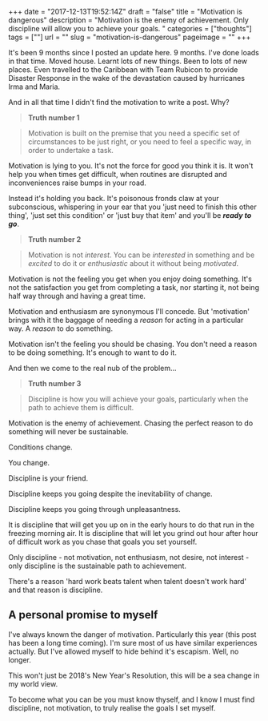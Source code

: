 +++
date = "2017-12-13T19:52:14Z" 
draft = "false"
title = "Motivation is dangerous"
description = "Motivation is the enemy of achievement. Only discipline will allow you to achieve your goals. " 
categories = ["thoughts"]
tags = [""]
url = ""
slug = "motivation-is-dangerous"
pageimage = ""
+++

It's been 9 months since I posted an update here. 9 months. I've done loads in that time. Moved house. Learnt lots of new things. Been to lots of new places. Even travelled to the Caribbean with Team Rubicon to provide Disaster Response in the wake of the devastation caused by hurricanes Irma and Maria.  

And in all that time I didn't find the motivation to write a post. Why?

> **Truth number 1**

> Motivation is built on the premise that you need a specific set of circumstances to be just right, or you need to feel a specific way, in order to undertake a task. 

Motivation is lying to you. It's not the force for good you think it is. It won't help you when times get difficult, when routines are disrupted and inconveniences raise bumps in your road. 

Instead it's holding you back. It's poisonous fronds claw at your subconscious, whispering in your ear that you 'just need to finish this other thing', 'just set this condition' or 'just buy that item' and you'll be ***ready to go***. 

> **Truth number 2**

> Motivation is not *interest*. You can be *interested* in something and be *excited* to do it or *enthusiastic* about it without being *motivated*. 

Motivation is not the feeling you get when you enjoy doing something. It's not the satisfaction you get from completing a task, nor starting it, not being half way through and having a great time. 

Motivation and enthusiasm are synonymous I'll concede. But 'motivation' brings with it the baggage of needing a *reason* for acting in a particular way. A *reason* to do something.

Motivation isn't the feeling you should be chasing. You don't need a reason to be doing something. It's enough to want to do it. 

And then we come to the real nub of the problem...

> **Truth number 3**

> Discipline is how you will achieve your goals, particularly when the path to achieve them is difficult.

Motivation is the enemy of achievement. Chasing the perfect reason to do something will never be sustainable. 

Conditions change. 

You change.

Discipline is your friend. 

Discipline keeps you going despite the inevitability of change. 

Discipline keeps you going through unpleasantness. 

It is discipline that will get you up on in the early hours to do that run in the freezing morning air. It is discipline that will let you grind out hour after hour of difficult work as you chase that goals you set yourself.

Only discipline - not motivation, not enthusiasm, not desire, not interest - only discipline is the sustainable path to achievement. 

There's a reason 'hard work beats talent when talent doesn't work hard' and that reason is discipline. 

## A personal promise to myself

I've always known the danger of motivation. Particularly this year (this post has been a long time coming). I'm sure most of us have similar experiences actually. But I've allowed myself to hide behind it's escapism. Well, no longer. 

This won't just be 2018's New Year's Resolution, this will be a sea change in my world view. 

To become what you can be you must know thyself, and I know I must find discipline, not motivation, to truly realise the goals I set myself. 
